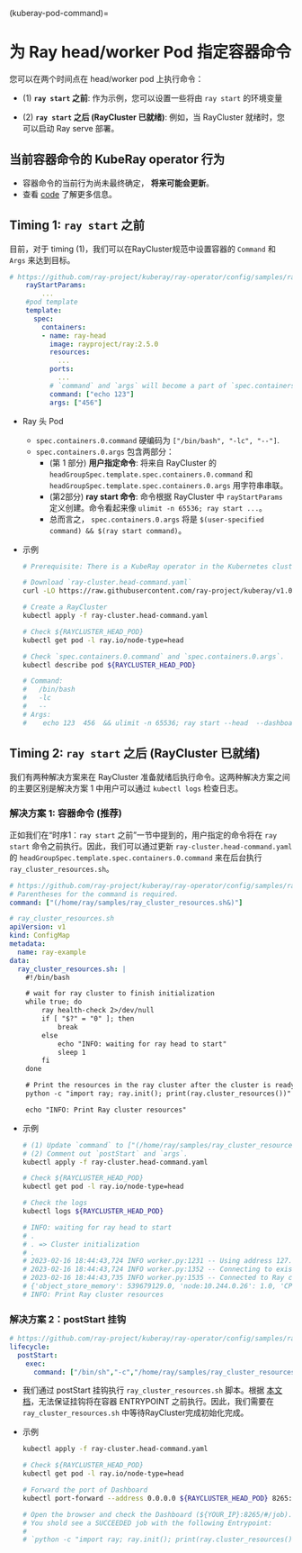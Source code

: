 (kuberay-pod-command)=

# 为 Ray head/worker Pod 指定容器命令
您可以在两个时间点在 head/worker pod 上执行命令：

* (1) **`ray start` 之前**: 作为示例，您可以设置一些将由 `ray start` 的环境变量

* (2) **`ray start` 之后 (RayCluster 已就绪)**: 例如，当 RayCluster 就绪时，您可以启动 Ray serve 部署。

## 当前容器命令的 KubeRay operator 行为
* 容器命令的当前行为尚未最终确定， **将来可能会更新**。
* 查看 [code](https://github.com/ray-project/kuberay/blob/47148921c7d14813aea26a7974abda7cf22bbc52/ray-operator/controllers/ray/common/pod.go#L301-L326) 了解更多信息。

## Timing 1: `ray start` 之前
目前，对于 timing (1)，我们可以在RayCluster规范中设置容器的 `Command` 和 `Args` 来达到目标。

```yaml
# https://github.com/ray-project/kuberay/ray-operator/config/samples/ray-cluster.head-command.yaml
    rayStartParams:
        ...
    #pod template
    template:
      spec:
        containers:
        - name: ray-head
          image: rayproject/ray:2.5.0
          resources:
            ...
          ports:
            ...
          # `command` and `args` will become a part of `spec.containers.0.args` in the head Pod.
          command: ["echo 123"]
          args: ["456"]
```

* Ray 头 Pod
    * `spec.containers.0.command` 硬编码为 `["/bin/bash", "-lc", "--"]`.
    * `spec.containers.0.args` 包含两部分：
        * (第 1 部分) **用户指定命令**: 将来自 RayCluster 的 `headGroupSpec.template.spec.containers.0.command` 和  `headGroupSpec.template.spec.containers.0.args` 用字符串串联。
        * (第2部分) **ray start 命令**: 命令根据 RayCluster 中 `rayStartParams` 定义创建。命令看起来像 `ulimit -n 65536; ray start ...`。
        * 总而言之， `spec.containers.0.args` 将是 `$(user-specified command) && $(ray start command)`。

* 示例
    ```sh
    # Prerequisite: There is a KubeRay operator in the Kubernetes cluster.

    # Download `ray-cluster.head-command.yaml`
    curl -LO https://raw.githubusercontent.com/ray-project/kuberay/v1.0.0-rc.0/ray-operator/config/samples/ray-cluster.head-command.yaml

    # Create a RayCluster
    kubectl apply -f ray-cluster.head-command.yaml

    # Check ${RAYCLUSTER_HEAD_POD}
    kubectl get pod -l ray.io/node-type=head

    # Check `spec.containers.0.command` and `spec.containers.0.args`.
    kubectl describe pod ${RAYCLUSTER_HEAD_POD}

    # Command:
    #   /bin/bash
    #   -lc
    #   --
    # Args:
    #    echo 123  456  && ulimit -n 65536; ray start --head  --dashboard-host=0.0.0.0  --num-cpus=1  --block  --metrics-export-port=8080  --memory=2147483648
    ```


## Timing 2: `ray start` 之后 (RayCluster 已就绪)
我们有两种解决方案来在 RayCluster 准备就绪后执行命令。这两种解决方案之间的主要区别是解决方案 1 中用户可以通过 `kubectl logs` 检查日志。

### 解决方案 1: 容器命令 (推荐)
正如我们在“时序1：`ray start` 之前”一节中提到的，用户指定的命令将在 `ray start` 命令之前执行。因此，我们可以通过更新 `ray-cluster.head-command.yaml` 的 `headGroupSpec.template.spec.containers.0.command` 来在后台执行`ray_cluster_resources.sh`。

```yaml
# https://github.com/ray-project/kuberay/ray-operator/config/samples/ray-cluster.head-command.yaml
# Parentheses for the command is required.
command: ["(/home/ray/samples/ray_cluster_resources.sh&)"]

# ray_cluster_resources.sh
apiVersion: v1
kind: ConfigMap
metadata:
  name: ray-example
data:
  ray_cluster_resources.sh: |
    #!/bin/bash

    # wait for ray cluster to finish initialization
    while true; do
        ray health-check 2>/dev/null
        if [ "$?" = "0" ]; then
            break
        else
            echo "INFO: waiting for ray head to start"
            sleep 1
        fi
    done

    # Print the resources in the ray cluster after the cluster is ready.
    python -c "import ray; ray.init(); print(ray.cluster_resources())"

    echo "INFO: Print Ray cluster resources"
```

* 示例
    ```sh
    # (1) Update `command` to ["(/home/ray/samples/ray_cluster_resources.sh&)"]
    # (2) Comment out `postStart` and `args`.
    kubectl apply -f ray-cluster.head-command.yaml

    # Check ${RAYCLUSTER_HEAD_POD}
    kubectl get pod -l ray.io/node-type=head

    # Check the logs
    kubectl logs ${RAYCLUSTER_HEAD_POD}

    # INFO: waiting for ray head to start
    # .
    # . => Cluster initialization
    # .
    # 2023-02-16 18:44:43,724 INFO worker.py:1231 -- Using address 127.0.0.1:6379 set in the environment variable RAY_ADDRESS
    # 2023-02-16 18:44:43,724 INFO worker.py:1352 -- Connecting to existing Ray cluster at address: 10.244.0.26:6379...
    # 2023-02-16 18:44:43,735 INFO worker.py:1535 -- Connected to Ray cluster. View the dashboard at http://10.244.0.26:8265
    # {'object_store_memory': 539679129.0, 'node:10.244.0.26': 1.0, 'CPU': 1.0, 'memory': 2147483648.0}
    # INFO: Print Ray cluster resources
    ```

### 解决方案 2：postStart 挂钩
```yaml
# https://github.com/ray-project/kuberay/ray-operator/config/samples/ray-cluster.head-command.yaml
lifecycle:
  postStart:
    exec:
      command: ["/bin/sh","-c","/home/ray/samples/ray_cluster_resources.sh"]
```

* 我们通过 postStart 挂钩执行 `ray_cluster_resources.sh` 脚本。根据 [本文档](https://kubernetes.io/docs/concepts/containers/container-lifecycle-hooks/#container-hooks)，无法保证挂钩将在容器 ENTRYPOINT 之前执行。因此，我们需要在  `ray_cluster_resources.sh` 中等待RayCluster完成初始化完成。

* 示例
    ```sh
    kubectl apply -f ray-cluster.head-command.yaml

    # Check ${RAYCLUSTER_HEAD_POD}
    kubectl get pod -l ray.io/node-type=head

    # Forward the port of Dashboard
    kubectl port-forward --address 0.0.0.0 ${RAYCLUSTER_HEAD_POD} 8265:8265

    # Open the browser and check the Dashboard (${YOUR_IP}:8265/#/job).
    # You shold see a SUCCEEDED job with the following Entrypoint:
    #
    # `python -c "import ray; ray.init(); print(ray.cluster_resources())"`
    ```
